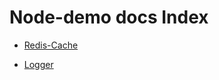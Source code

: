 Node-demo docs Index
===

* [Redis-Cache](./doc/redis-cache.md "Redis-Cache doc")

* [Logger](./doc/logger.md "Logger doc")

